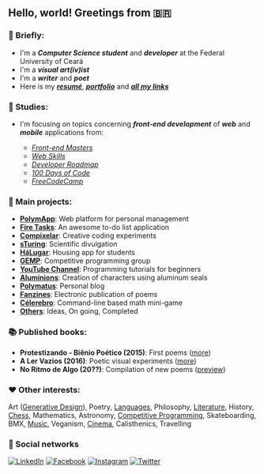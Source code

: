## Hello, world! Greetings from 🇧🇷

### 📌 Briefly:

- I'm a ***Computer Science student*** and ***developer*** at the Federal University of Ceará
- I'm a ***visual art(iv)ist***
- I'm a ***writer*** and ***poet***
- Here is my ***[resumé](https://drive.google.com/file/d/1bOFjCfhoyabvcZ7LXf5T3EtY9h6umsaR/view)***, ***[portfolio](https://danielbrito.github.io/home/)*** and ***[all my links](https://allmylinks.com/danielbrito)***

### 🎯 Studies:

- I'm focusing on topics concerning ***front-end development*** of ***web*** and ***mobile*** applications from:

  - *[Front-end Masters](https://frontendmasters.com/books/front-end-handbook/2019/)*
  - *[Web Skills](https://andreasbm.github.io/web-skills/)*
  - *[Developer Roadmap](https://roadmap.sh/)*
  - *[100 Days of Code](https://github.com/nas5w/100-days-of-code-frontend)*
  - *[FreeCodeCamp](https://www.freecodecamp.org/learn)*

### 🚀 Main projects:

- **[PolymApp](https://github.com/DanielBrito/polymapp)**: Web platform for personal management
- **[Fire Tasks](https://github.com/DanielBrito/fire-tasks)**: An awesome to-do list application
- **[Compixelar](https://github.com/DanielBrito/creative-coding-experiments)**: Creative coding experiments
- **[sTuring](https://github.com/DanielBrito/sturing)**: Scientific divulgation
- **[HáLugar](https://github.com/HaLugar)**: Housing app for students
- **[GEMP](https://github.com/GEMP-UFC-Crateus)**: Competitive programming group
- **[YouTube Channel](https://www.youtube.com/user/59336197)**: Programming tutorials for beginners
- **[Aluminions](https://www.instagram.com/aluminions.13/)**: Creation of characters using aluminum seals
- **[Polymatus](http://daniel-brito.blogspot.com.br/)**: Personal blog
- **[Fanzines](https://issuu.com/daniel.brito)**: Electronic publication of poems 
- **[Célerebro](https://github.com/DanielBrito/celerebro)**: Command-line based math mini-game
- **[Others](https://github.com/DanielBrito?tab=projects)**: Ideas, On going, Completed

### 📚 Published books:

- **Protestizando - Biênio Poético (2015)**: First poems ([more](https://danielbrito.github.io/home/#/books))
- **A Ler Vazios (2016)**: Poetic visual experiments ([more](https://danielbrito.github.io/home/#/books))
- **No Ritmo de Algo (20??)**: Compilation of new poems ([preview](https://github.com/DanielBrito/no-ritmo-de-algo))

<!--
### 💡 Learning the basics. Learning by doing. Applying knowledge:
- **Programming Languages**: [C](https://github.com/DanielBrito/celerebro), [C++](https://github.com/DanielBrito/competitive-programming), [Java](https://github.com/HaLugar), JavaScript, Python, [Processing](https://github.com/DanielBrito/creative-coding-experiments) 
- **Front-end and Mobile**: [HTML](https://danielbrito.github.io/), [CSS](https://danielbrito.github.io/), [ReactJS](https://danielbrito.github.io/home/), JQuery, Redux, TypeScript, [Android](https://github.com/HaLugar), Retrofit, [Material-UI](https://github.com/DanielBrito/polymapp), [Bootstrap](https://danielbrito.github.io/), [Styled Components](https://github.com/DanielBrito/fire-tasks), Sass 
- **Design**: Photoshop, GIMP, Krita, Inkscape, [Figma](https://www.figma.com/file/nrOHovKVJ6cME8ZrqJWjVy/PolymApp), [Balsamiq](https://github.com/DanielBrito/ufc/tree/master/Intera%C3%A7%C3%A3o%20Humano-Computador), Draw.io, [Blender](https://www.youtube.com/watch?v=M_IkGl3AcqE) 
- **Back-end and DevOps**: Spring Framework, REST, MySQL, Flyway, [Firebase](https://github.com/HaLugar), Docker 
- **Versioning**: Git, GitLab, GitHub 
- **Tools**: VSCode, Postman, MySQL Workbench 
- **Languages**: English, French
-->

<!--
### 👀 What I'm reading:
- [Guide to Competitive Programming - Learning and Improving Algorithms Through Contests](https://link.springer.com/book/10.1007/978-3-319-72547-5) (Antii Laaksonen)
- [Processing: Creative Coding and Computational Art](https://books.google.com.br/books/about/Processing.html?id=TKgfVpWPb0sC&printsec=frontcover&source=kp_read_button&redir_esc=y#v=onepage&q&f=false) (Ira Greenberg)
-->

<!--
### 🧠 What I intend to learn (when possible):
- **Programming Languages**: C#, Kotlin
- **Front-end and Mobile**: JUnit, Jest, Next.js, Gatsby, Gulp, Puppeteer, Material Design, Semantic UI, Materialize, Tailwind CSS, Foundation, Bulma, Ant Design, Electron, React Native, MobX, Immer, Storybook, Vue.js, Angular, Flutter, HAML, CoffeeScript, p5.js, three.js, JWT, SEO
- **Design**: Adobe Illustrator, Adobe XD
- **Back-end and DevOps**: Node.js, GraphQL, Realm, GitHub Actions, Jenkins, Cypress, Shell Script  
- **Hardware and OS**: Kali Linux, Arduino
- **Computer Graphics**: OpenFrameworks, Cinder
- **Tools**: Unity, Construct
- **Languages**: Spanish, Italian
-->

### ❤️ Other interests:

Art ([Generative Design](https://github.com/DanielBrito/generative-design)), Poetry, [Languages](https://www.duolingo.com/DanBrito41), Philosophy, [Literature](https://www.skoob.com.br/usuario/1021319-dan), History, [Chess](https://lichess.org/@/danielbrito41), Mathematics, Astronomy, [Competitive Programming](https://github.com/DanielBrito/competitive-programming), Skateboarding, BMX, [Music](https://open.spotify.com/user/xb93kruabsjskn5chjqo127ep), Veganism, [Cinema](https://filmow.com/usuario/daniel_brito/), Calisthenics, Travelling

### 🤝 Social networks

[![LinkedIn](https://img.shields.io/static/v1?label=&message=LinkedIn%20&color=2867B2&logo=LinkedIn&style=flat-square&logoColor=white)](https://www.linkedin.com/in/daniel-brito)
[![Facebook](https://img.shields.io/static/v1?label=&message=Facebook%20&color=0078FF&logo=Facebook&style=flat-square&logoColor=white)](https://www.facebook.com/daniel.brito.jumper)
[![Instagram](https://img.shields.io/static/v1?label=&message=Instagram%20&color=ff69b4&logo=Instagram&style=flat-square&logoColor=white)](https://www.instagram.com/danielbrito41/)
[![Twitter](https://img.shields.io/static/v1?label=&message=Twitter%20&color=1DA1F2&logo=Twitter&style=flat-square&logoColor=white)](https://twitter.com/danielhbrito)
